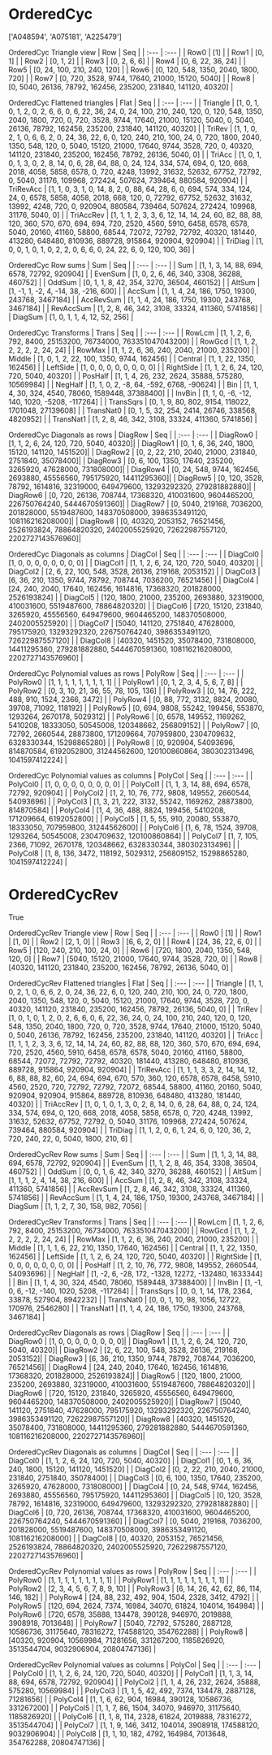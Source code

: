 # OrderedCyc
['A048594', 'A075181', 'A225479']

OrderedCyc Triangle view
|  Row   |  Seq   |
| :---   |  :---  |
| Row0 | [1] |
| Row1 | [0, 1] |
| Row2 | [0, 1, 2] |
| Row3 | [0, 2, 6, 6] |
| Row4 | [0, 6, 22, 36, 24] |
| Row5 | [0, 24, 100, 210, 240, 120] |
| Row6 | [0, 120, 548, 1350, 2040, 1800, 720] |
| Row7 | [0, 720, 3528, 9744, 17640, 21000, 15120, 5040] |
| Row8 | [0, 5040, 26136, 78792, 162456, 235200, 231840, 141120, 40320] |

OrderedCyc Flattened triangles
| Flat      |  Seq  |
| :---      | :---  |
| Triangle  | [1, 0, 1, 0, 1, 2, 0, 2, 6, 6, 0, 6, 22, 36, 24, 0, 24, 100, 210, 240, 120, 0, 120, 548, 1350, 2040, 1800, 720, 0, 720, 3528, 9744, 17640, 21000, 15120, 5040, 0, 5040, 26136, 78792, 162456, 235200, 231840, 141120, 40320] |
| TriRev    | [1, 1, 0, 2, 1, 0, 6, 6, 2, 0, 24, 36, 22, 6, 0, 120, 240, 210, 100, 24, 0, 720, 1800, 2040, 1350, 548, 120, 0, 5040, 15120, 21000, 17640, 9744, 3528, 720, 0, 40320, 141120, 231840, 235200, 162456, 78792, 26136, 5040, 0] |
| TriAcc    | [1, 0, 1, 0, 1, 3, 0, 2, 8, 14, 0, 6, 28, 64, 88, 0, 24, 124, 334, 574, 694, 0, 120, 668, 2018, 4058, 5858, 6578, 0, 720, 4248, 13992, 31632, 52632, 67752, 72792, 0, 5040, 31176, 109968, 272424, 507624, 739464, 880584, 920904] |
| TriRevAcc | [1, 1, 0, 3, 1, 0, 14, 8, 2, 0, 88, 64, 28, 6, 0, 694, 574, 334, 124, 24, 0, 6578, 5858, 4058, 2018, 668, 120, 0, 72792, 67752, 52632, 31632, 13992, 4248, 720, 0, 920904, 880584, 739464, 507624, 272424, 109968, 31176, 5040, 0] |
| TriAccRev | [1, 1, 1, 2, 3, 3, 6, 12, 14, 14, 24, 60, 82, 88, 88, 120, 360, 570, 670, 694, 694, 720, 2520, 4560, 5910, 6458, 6578, 6578, 5040, 20160, 41160, 58800, 68544, 72072, 72792, 72792, 40320, 181440, 413280, 648480, 810936, 889728, 915864, 920904, 920904] |
| TriDiag   | [1, 0, 0, 1, 0, 1, 0, 2, 2, 0, 6, 6, 0, 24, 22, 6, 0, 120, 100, 36] |

OrderedCyc Row sums
| Sum       |   Seq  |
| :---      |  :---  |
| Sum       | [1, 1, 3, 14, 88, 694, 6578, 72792, 920904] |
| EvenSum   | [1, 0, 2, 6, 46, 340, 3308, 36288, 460752] |
| OddSum    | [0, 1, 1, 8, 42, 354, 3270, 36504, 460152] |
| AltSum    | [1, -1, 1, -2, 4, -14, 38, -216, 600] |
| AccSum    | [1, 1, 4, 24, 186, 1750, 19300, 243768, 3467184] |
| AccRevSum | [1, 1, 4, 24, 186, 1750, 19300, 243768, 3467184] |
| RevAccSum | [1, 2, 8, 46, 342, 3108, 33324, 411360, 5741856] |
| DiagSum   | [1, 0, 1, 1, 4, 12, 52, 256] |

OrderedCyc Transforms
| Trans     |   Seq  |
| :---      |  :---  |
| RowLcm    | [1, 1, 2, 6, 792, 8400, 25153200, 76734000, 763351047043200] |
| RowGcd    | [1, 1, 2, 2, 2, 2, 2, 24, 24] |
| RowMax    | [1, 1, 2, 6, 36, 240, 2040, 21000, 235200] |
| Middle    | [1, 0, 1, 2, 22, 100, 1350, 9744, 162456] |
| Central   | [1, 1, 22, 1350, 162456] |
| LeftSide  | [1, 0, 0, 0, 0, 0, 0, 0, 0] |
| RightSide | [1, 1, 2, 6, 24, 120, 720, 5040, 40320] |
| PosHalf   | [1, 1, 4, 26, 232, 2624, 35888, 575280, 10569984] |
| NegHalf   | [1, 1, 0, 2, -8, 64, -592, 6768, -90624] |
| Bin       | [1, 1, 4, 30, 324, 4540, 78060, 1589448, 37388400] |
| InvBin    | [1, 1, 0, -6, -12, 140, 1020, -5208, -117264] |
| TransSqrs | [0, 1, 9, 80, 802, 9154, 118022, 1701048, 27139608] |
| TransNat0 | [0, 1, 5, 32, 254, 2414, 26746, 338568, 4820952] |
| TransNat1 | [1, 2, 8, 46, 342, 3108, 33324, 411360, 5741856] |

OrderedCyc Diagonals as rows
| DiagRow  |   Seq  |
| :---     |  :---  |
| DiagRow0 | [1, 1, 2, 6, 24, 120, 720, 5040, 40320]|
| DiagRow1 | [0, 1, 6, 36, 240, 1800, 15120, 141120, 1451520]|
| DiagRow2 | [0, 2, 22, 210, 2040, 21000, 231840, 2751840, 35078400]|
| DiagRow3 | [0, 6, 100, 1350, 17640, 235200, 3265920, 47628000, 731808000]|
| DiagRow4 | [0, 24, 548, 9744, 162456, 2693880, 45556560, 795175920, 14411295360]|
| DiagRow5 | [0, 120, 3528, 78792, 1614816, 32319000, 649479600, 13293292320, 279281882880]|
| DiagRow6 | [0, 720, 26136, 708744, 17368320, 410031600, 9604465200, 226750764240, 5444670591360]|
| DiagRow7 | [0, 5040, 219168, 7036200, 201828000, 5519487600, 148370508000, 3986353491120, 108116216208000]|
| DiagRow8 | [0, 40320, 2053152, 76521456, 2526193824, 78864820320, 2402005525920, 72622987557120, 2202727143576960]|

OrderedCyc Diagonals as columns
| DiagCol  |   Seq  |
| :---     |  :---  |
| DiagCol0 | [1, 0, 0, 0, 0, 0, 0, 0, 0] |
| DiagCol1 | [1, 1, 2, 6, 24, 120, 720, 5040, 40320] |
| DiagCol2 | [2, 6, 22, 100, 548, 3528, 26136, 219168, 2053152] |
| DiagCol3 | [6, 36, 210, 1350, 9744, 78792, 708744, 7036200, 76521456] |
| DiagCol4 | [24, 240, 2040, 17640, 162456, 1614816, 17368320, 201828000, 2526193824] |
| DiagCol5 | [120, 1800, 21000, 235200, 2693880, 32319000, 410031600, 5519487600, 78864820320] |
| DiagCol6 | [720, 15120, 231840, 3265920, 45556560, 649479600, 9604465200, 148370508000, 2402005525920] |
| DiagCol7 | [5040, 141120, 2751840, 47628000, 795175920, 13293292320, 226750764240, 3986353491120, 72622987557120] |
| DiagCol8 | [40320, 1451520, 35078400, 731808000, 14411295360, 279281882880, 5444670591360, 108116216208000, 2202727143576960] |

OrderedCyc Polynomial values as rows
| PolyRow  |   Seq  |
| :---     |  :---  |
| PolyRow0 | [1, 1, 1, 1, 1, 1, 1, 1, 1] |
| PolyRow1 | [0, 1, 2, 3, 4, 5, 6, 7, 8] |
| PolyRow2 | [0, 3, 10, 21, 36, 55, 78, 105, 136] |
| PolyRow3 | [0, 14, 76, 222, 488, 910, 1524, 2366, 3472] |
| PolyRow4 | [0, 88, 772, 3132, 8824, 20080, 39708, 71092, 118192] |
| PolyRow5 | [0, 694, 9808, 55242, 199456, 553870, 1293264, 2670178, 5029312] |
| PolyRow6 | [0, 6578, 149552, 1169262, 5410208, 18333050, 50545008, 120348662, 256809152] |
| PolyRow7 | [0, 72792, 2660544, 28873800, 171209664, 707959800, 2304709632, 6328330344, 15298865280] |
| PolyRow8 | [0, 920904, 54093696, 814870584, 6192052800, 31244562600, 120100860864, 380302313496, 1041597412224] |

OrderedCyc Polynomial values as columns
| PolyCol  |   Seq  |
| :---     |  :---  |
| PolyCol0 | [1, 0, 0, 0, 0, 0, 0, 0, 0] |
| PolyCol1 | [1, 1, 3, 14, 88, 694, 6578, 72792, 920904] |
| PolyCol2 | [1, 2, 10, 76, 772, 9808, 149552, 2660544, 54093696] |
| PolyCol3 | [1, 3, 21, 222, 3132, 55242, 1169262, 28873800, 814870584] |
| PolyCol4 | [1, 4, 36, 488, 8824, 199456, 5410208, 171209664, 6192052800] |
| PolyCol5 | [1, 5, 55, 910, 20080, 553870, 18333050, 707959800, 31244562600] |
| PolyCol6 | [1, 6, 78, 1524, 39708, 1293264, 50545008, 2304709632, 120100860864] |
| PolyCol7 | [1, 7, 105, 2366, 71092, 2670178, 120348662, 6328330344, 380302313496] |
| PolyCol8 | [1, 8, 136, 3472, 118192, 5029312, 256809152, 15298865280, 1041597412224] |

# OrderedCycRev
True

OrderedCycRev Triangle view
|  Row   |  Seq   |
| :---   |  :---  |
| Row0 | [1] |
| Row1 | [1, 0] |
| Row2 | [2, 1, 0] |
| Row3 | [6, 6, 2, 0] |
| Row4 | [24, 36, 22, 6, 0] |
| Row5 | [120, 240, 210, 100, 24, 0] |
| Row6 | [720, 1800, 2040, 1350, 548, 120, 0] |
| Row7 | [5040, 15120, 21000, 17640, 9744, 3528, 720, 0] |
| Row8 | [40320, 141120, 231840, 235200, 162456, 78792, 26136, 5040, 0] |

OrderedCycRev Flattened triangles
| Flat      |  Seq  |
| :---      | :---  |
| Triangle  | [1, 1, 0, 2, 1, 0, 6, 6, 2, 0, 24, 36, 22, 6, 0, 120, 240, 210, 100, 24, 0, 720, 1800, 2040, 1350, 548, 120, 0, 5040, 15120, 21000, 17640, 9744, 3528, 720, 0, 40320, 141120, 231840, 235200, 162456, 78792, 26136, 5040, 0] |
| TriRev    | [1, 0, 1, 0, 1, 2, 0, 2, 6, 6, 0, 6, 22, 36, 24, 0, 24, 100, 210, 240, 120, 0, 120, 548, 1350, 2040, 1800, 720, 0, 720, 3528, 9744, 17640, 21000, 15120, 5040, 0, 5040, 26136, 78792, 162456, 235200, 231840, 141120, 40320] |
| TriAcc    | [1, 1, 1, 2, 3, 3, 6, 12, 14, 14, 24, 60, 82, 88, 88, 120, 360, 570, 670, 694, 694, 720, 2520, 4560, 5910, 6458, 6578, 6578, 5040, 20160, 41160, 58800, 68544, 72072, 72792, 72792, 40320, 181440, 413280, 648480, 810936, 889728, 915864, 920904, 920904] |
| TriRevAcc | [1, 1, 1, 3, 3, 2, 14, 14, 12, 6, 88, 88, 82, 60, 24, 694, 694, 670, 570, 360, 120, 6578, 6578, 6458, 5910, 4560, 2520, 720, 72792, 72792, 72072, 68544, 58800, 41160, 20160, 5040, 920904, 920904, 915864, 889728, 810936, 648480, 413280, 181440, 40320] |
| TriAccRev | [1, 0, 1, 0, 1, 3, 0, 2, 8, 14, 0, 6, 28, 64, 88, 0, 24, 124, 334, 574, 694, 0, 120, 668, 2018, 4058, 5858, 6578, 0, 720, 4248, 13992, 31632, 52632, 67752, 72792, 0, 5040, 31176, 109968, 272424, 507624, 739464, 880584, 920904] |
| TriDiag   | [1, 1, 2, 0, 6, 1, 24, 6, 0, 120, 36, 2, 720, 240, 22, 0, 5040, 1800, 210, 6] |

OrderedCycRev Row sums
| Sum       |   Seq  |
| :---      |  :---  |
| Sum       | [1, 1, 3, 14, 88, 694, 6578, 72792, 920904] |
| EvenSum   | [1, 1, 2, 8, 46, 354, 3308, 36504, 460752] |
| OddSum    | [0, 0, 1, 6, 42, 340, 3270, 36288, 460152] |
| AltSum    | [1, 1, 1, 2, 4, 14, 38, 216, 600] |
| AccSum    | [1, 2, 8, 46, 342, 3108, 33324, 411360, 5741856] |
| AccRevSum | [1, 2, 8, 46, 342, 3108, 33324, 411360, 5741856] |
| RevAccSum | [1, 1, 4, 24, 186, 1750, 19300, 243768, 3467184] |
| DiagSum   | [1, 1, 2, 7, 30, 158, 982, 7056] |

OrderedCycRev Transforms
| Trans     |   Seq  |
| :---      |  :---  |
| RowLcm    | [1, 1, 2, 6, 792, 8400, 25153200, 76734000, 763351047043200] |
| RowGcd    | [1, 1, 2, 2, 2, 2, 2, 24, 24] |
| RowMax    | [1, 1, 2, 6, 36, 240, 2040, 21000, 235200] |
| Middle    | [1, 1, 1, 6, 22, 210, 1350, 17640, 162456] |
| Central   | [1, 1, 22, 1350, 162456] |
| LeftSide  | [1, 1, 2, 6, 24, 120, 720, 5040, 40320] |
| RightSide | [1, 0, 0, 0, 0, 0, 0, 0, 0] |
| PosHalf   | [1, 2, 10, 76, 772, 9808, 149552, 2660544, 54093696] |
| NegHalf   | [1, -2, 6, -28, 172, -1328, 12272, -132480, 1633344] |
| Bin       | [1, 1, 4, 30, 324, 4540, 78060, 1589448, 37388400] |
| InvBin    | [1, -1, 0, 6, -12, -140, 1020, 5208, -117264] |
| TransSqrs | [0, 0, 1, 14, 178, 2364, 33878, 527904, 8942232] |
| TransNat0 | [0, 0, 1, 10, 98, 1056, 12722, 170976, 2546280] |
| TransNat1 | [1, 1, 4, 24, 186, 1750, 19300, 243768, 3467184] |

OrderedCycRev Diagonals as rows
| DiagRow  |   Seq  |
| :---     |  :---  |
| DiagRow0 | [1, 0, 0, 0, 0, 0, 0, 0, 0]|
| DiagRow1 | [1, 1, 2, 6, 24, 120, 720, 5040, 40320]|
| DiagRow2 | [2, 6, 22, 100, 548, 3528, 26136, 219168, 2053152]|
| DiagRow3 | [6, 36, 210, 1350, 9744, 78792, 708744, 7036200, 76521456]|
| DiagRow4 | [24, 240, 2040, 17640, 162456, 1614816, 17368320, 201828000, 2526193824]|
| DiagRow5 | [120, 1800, 21000, 235200, 2693880, 32319000, 410031600, 5519487600, 78864820320]|
| DiagRow6 | [720, 15120, 231840, 3265920, 45556560, 649479600, 9604465200, 148370508000, 2402005525920]|
| DiagRow7 | [5040, 141120, 2751840, 47628000, 795175920, 13293292320, 226750764240, 3986353491120, 72622987557120]|
| DiagRow8 | [40320, 1451520, 35078400, 731808000, 14411295360, 279281882880, 5444670591360, 108116216208000, 2202727143576960]|

OrderedCycRev Diagonals as columns
| DiagCol  |   Seq  |
| :---     |  :---  |
| DiagCol0 | [1, 1, 2, 6, 24, 120, 720, 5040, 40320] |
| DiagCol1 | [0, 1, 6, 36, 240, 1800, 15120, 141120, 1451520] |
| DiagCol2 | [0, 2, 22, 210, 2040, 21000, 231840, 2751840, 35078400] |
| DiagCol3 | [0, 6, 100, 1350, 17640, 235200, 3265920, 47628000, 731808000] |
| DiagCol4 | [0, 24, 548, 9744, 162456, 2693880, 45556560, 795175920, 14411295360] |
| DiagCol5 | [0, 120, 3528, 78792, 1614816, 32319000, 649479600, 13293292320, 279281882880] |
| DiagCol6 | [0, 720, 26136, 708744, 17368320, 410031600, 9604465200, 226750764240, 5444670591360] |
| DiagCol7 | [0, 5040, 219168, 7036200, 201828000, 5519487600, 148370508000, 3986353491120, 108116216208000] |
| DiagCol8 | [0, 40320, 2053152, 76521456, 2526193824, 78864820320, 2402005525920, 72622987557120, 2202727143576960] |

OrderedCycRev Polynomial values as rows
| PolyRow  |   Seq  |
| :---     |  :---  |
| PolyRow0 | [1, 1, 1, 1, 1, 1, 1, 1, 1] |
| PolyRow1 | [1, 1, 1, 1, 1, 1, 1, 1, 1] |
| PolyRow2 | [2, 3, 4, 5, 6, 7, 8, 9, 10] |
| PolyRow3 | [6, 14, 26, 42, 62, 86, 114, 146, 182] |
| PolyRow4 | [24, 88, 232, 492, 904, 1504, 2328, 3412, 4792] |
| PolyRow5 | [120, 694, 2624, 7374, 16984, 34070, 61824, 104014, 164984] |
| PolyRow6 | [720, 6578, 35888, 134478, 390128, 946970, 2019888, 3908918, 7013648] |
| PolyRow7 | [5040, 72792, 575280, 2887128, 10586736, 31175640, 78316272, 174588120, 354762288] |
| PolyRow8 | [40320, 920904, 10569984, 71281656, 331267200, 1185826920, 3513544704, 9032906904, 20804747136] |

OrderedCycRev Polynomial values as columns
| PolyCol  |   Seq  |
| :---     |  :---  |
| PolyCol0 | [1, 1, 2, 6, 24, 120, 720, 5040, 40320] |
| PolyCol1 | [1, 1, 3, 14, 88, 694, 6578, 72792, 920904] |
| PolyCol2 | [1, 1, 4, 26, 232, 2624, 35888, 575280, 10569984] |
| PolyCol3 | [1, 1, 5, 42, 492, 7374, 134478, 2887128, 71281656] |
| PolyCol4 | [1, 1, 6, 62, 904, 16984, 390128, 10586736, 331267200] |
| PolyCol5 | [1, 1, 7, 86, 1504, 34070, 946970, 31175640, 1185826920] |
| PolyCol6 | [1, 1, 8, 114, 2328, 61824, 2019888, 78316272, 3513544704] |
| PolyCol7 | [1, 1, 9, 146, 3412, 104014, 3908918, 174588120, 9032906904] |
| PolyCol8 | [1, 1, 10, 182, 4792, 164984, 7013648, 354762288, 20804747136] |

